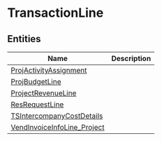 
# TransactionLine


## Entities

|Name|Description|
|---|---|
|[ProjActivityAssignment](ProjActivityAssignment.cdm.json)||
|[ProjBudgetLine](ProjBudgetLine.cdm.json)||
|[ProjectRevenueLine](ProjectRevenueLine.cdm.json)||
|[ResRequestLine](ResRequestLine.cdm.json)||
|[TSIntercompanyCostDetails](TSIntercompanyCostDetails.cdm.json)||
|[VendInvoiceInfoLine_Project](VendInvoiceInfoLine_Project.cdm.json)||
